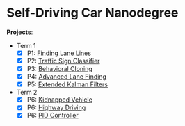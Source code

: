 # Self-Driving Car Nanodegree

**Projects**: 
- Term 1
  - [x] P1: [Finding Lane Lines](Term1/P1-Lane-Lines)   
  - [x] P2: [Traffic Sign Classifier](Term1/P2-Traffic-Sign-Classifier)
  - [x] P3: [Behavioral Cloning](Term1/P3-Behavioral-Cloning)
  - [x] P4: [Advanced Lane Finding](Term1/P4-Advanced-Lane-Finding)
  - [x] P5: [Extended Kalman Filters](Term1/P5-Extended-Kalman-Filters)

- Term 2
  - [x] P6: [Kidnapped Vehicle](Term2/P6-Kidnapped-Vehicle)
  - [x] P6: [Highway Driving](Term2/P7-Highway-Driving)
  - [x] P6: [PID Controller](Term2/P8-PID-Controller)
